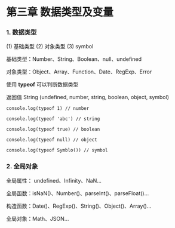 # 第三章 数据类型及变量

### 1. 数据类型

  (1) 基础类型  (2) 对象类型  (3) symbol

  基础类型：Number、String、Boolean、null、undefined

  对象类型：Object、Array、Function、Date、RegExp、Error
  
  使用 **typeof** 可以判断数据类型
  
  返回值 String (undefined, number, string, boolean, object, symbol)
  
  ```
  console.log(typeof 1) // number
  
  console.log(typeof 'abc') // string
  
  console.log(typeof true) // boolean
  
  console.log(typeof null) // object
  
  console.log(typeof Symblo()) // symbol
  ```
  
### 2. 全局对象

全局属性： undefined、Infinity、NaN...

全局函数：isNaN()、Number()、parseInt()、parseFloat()...

构造函数：Date()、RegExp()、String()、Object()、Array()...

全局对象：Math、JSON...